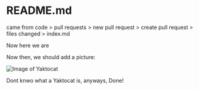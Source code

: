 # README.md

came from code > pull requests > new pull request > create pull request > files changed > index.md

Now here we are

Now then, we should add a picture:

![Image of Yaktocat](https://octodex.github.com/images/yaktocat.png)

Dont knwo what a Yaktocat is, anyways, Done!
